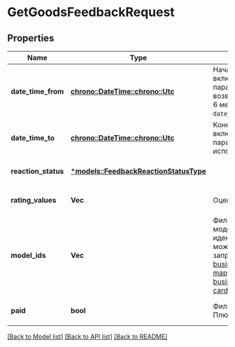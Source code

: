 # GetGoodsFeedbackRequest

## Properties
Name | Type | Description | Notes
------------ | ------------- | ------------- | -------------
**date_time_from** | [**chrono::DateTime::<chrono::Utc>**](DateTime.md) | Начало периода. Не включительно.  Если параметр не указан, возвращается информация за 6 месяцев до указанной в `dateTimeTo` даты.  | [optional] [default to None]
**date_time_to** | [**chrono::DateTime::<chrono::Utc>**](DateTime.md) | Конец периода. Не включительно.  Если параметр не указан, используется текущая дата.  | [optional] [default to None]
**reaction_status** | [***models::FeedbackReactionStatusType**](FeedbackReactionStatusType.md) |  | [optional] [default to None]
**rating_values** | **Vec<i32>** | Оценка товара. | [optional] [default to None]
**model_ids** | **Vec<i64>** | Фильтр по идентификатору модели товара.  Получить идентификатор модели можно с помощью одного из запросов:  * [POST businesses/{businessId}/offer-mappings](../../reference/business-assortment/getOfferMappings.md);  * [POST businesses/{businessId}/offer-cards](../../reference/content/getOfferCardsContentStatus.md);  * [POST models](../../reference/models/getModels.md).  | [optional] [default to None]
**paid** | **bool** | Фильтр отзывов за баллы Плюса. | [optional] [default to None]

[[Back to Model list]](../README.md#documentation-for-models) [[Back to API list]](../README.md#documentation-for-api-endpoints) [[Back to README]](../README.md)


